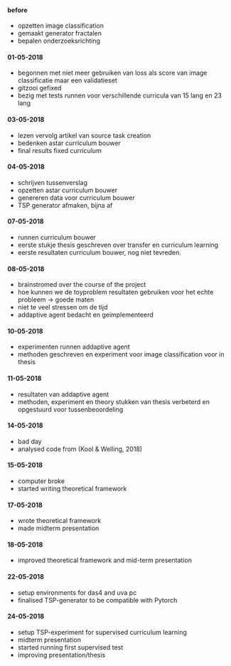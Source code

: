 
#### before

- opzetten image classification
- gemaakt generator fractalen
- bepalen onderzoeksrichting 

#### 01-05-2018

- begonnen met niet meer gebruiken van loss als score van image classificatie maar een validatieset
- gitzooi gefixed
- bezig met tests runnen voor verschillende curricula van 15 lang en 23 lang


#### 03-05-2018

- lezen vervolg artikel van source task creation
- bedenken astar curriculum bouwer
- final results fixed curriculum

#### 04-05-2018

- schrijven tussenverslag
- opzetten astar curriculum bouwer
- genereren data voor curriculum bouwer
- TSP generator afmaken, bijna af

#### 07-05-2018

- runnen curriculum bouwer
- eerste stukje thesis geschreven over transfer en curriculum learning
- eerste resultaten curriculum bouwer, nog niet tevreden.

#### 08-05-2018

- brainstromed over the course of the project
- hoe kunnen we de toyproblem resultaten gebruiken voor het echte probleem -> goede maten
- niet te veel stressen om de tijd
- addaptive agent bedacht en geimplementeerd


#### 10-05-2018

- experimenten runnen addaptive agent
- methoden geschreven en experiment voor image classification voor in thesis

#### 11-05-2018

- resultaten van addaptive agent
- methoden, experiment en theory stukken van thesis verbeterd en opgestuurd voor tussenbeoordeling

#### 14-05-2018

- bad day
- analysed code from (Kool & Welling, 2018)

#### 15-05-2018

- computer broke
- started writing theoretical framework

#### 17-05-2018

- wrote theoretical framework
- made midterm presentation

#### 18-05-2018

- improved theoretical framework and mid-term presentation

#### 22-05-2018

- setup environments for das4 and uva pc
- finalised TSP-generator to be compatible with Pytorch

#### 24-05-2018

- setup TSP-experiment for supervised curriculum learning
- midterm presentation
- started running first supervised test
- improving presentation/thesis
